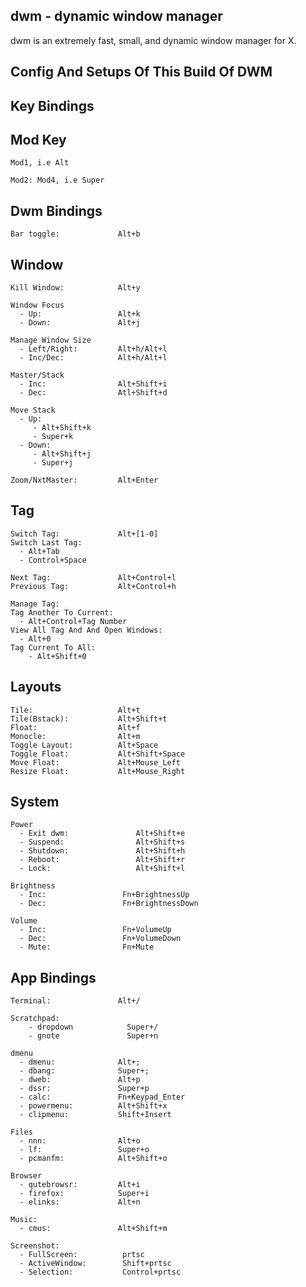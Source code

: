 dwm - dynamic window manager
---
 dwm is an extremely fast, small, and dynamic window manager for X.
 
 
Config And Setups Of This Build Of DWM
---


Key Bindings
---


Mod Key
---

    Mod1, i.e Alt
    
    Mod2: Mod4, i.e Super
    
    
Dwm Bindings
---

    Bar toggle:             Alt+b


Window
---

    Kill Window:            Alt+y
 
    Window Focus
      - Up:                 Alt+k
      - Down:               Alt+j

    Manage Window Size
      - Left/Right:         Alt+h/Alt+l
      - Inc/Dec:            Alt+h/Alt+l
      
    Master/Stack
      - Inc:                Alt+Shift+i
      - Dec:                Atl+Shift+d
      
    Move Stack
      - Up:
         - Alt+Shift+k
         - Super+k
      - Down:
         - Alt+Shift+j
         - Super+j
                           
    Zoom/NxtMaster:         Alt+Enter

Tag
---

    Switch Tag:             Alt+[1-0]
    Switch Last Tag:
      - Alt+Tab
      - Control+Space
     
    Next Tag:               Alt+Control+l
    Previous Tag:           Alt+Control+h
    
    Manage Tag:
    Tag Another To Current:
      - Alt+Control+Tag Number
    View All Tag And And Open Windows:
      - Alt+0
    Tag Current To All:
        - Alt+Shift+0

Layouts
---

    Tile:                   Alt+t
    Tile(Bstack):           Alt+Shift+t
    Float:                  Alt+f
    Monocle:                Alt+m
    Toggle Layout:          Alt+Space
    Toggle Float:           Alt+Shift+Space
    Move Float:             Alt+Mouse_Left
    Resize Float:           Alt+Mouse_Right

System
---

    Power
      - Exit dwm:               Alt+Shift+e
      - Suspend:                Alt+Shift+s
      - Shutdown:               Alt+Shift+h
      - Reboot:                 Alt+Shift+r
      - Lock:                   Alt+Shift+l
    
    Brightness
      - Inc:                 Fn+BrightnessUp
      - Dec:                 Fn+BrightnessDown
    
    Volume
      - Inc:                 Fn+VolumeUp
      - Dec:                 Fn+VolumeDown
      - Mute:                Fn+Mute


App Bindings
---

    Terminal:               Alt+/
    
    Scratchpad:
        - dropdown            Super+/
        - gnote               Super+n

    dmenu 
      - dmenu:              Alt+;
      - dbang:              Super+;
      - dweb:               Alt+p
      - dssr:               Super+p
      - calc:               Fn+Keypad_Enter
      - powermenu:          Alt+Shift+x
      - clipmenu:           Shift+Insert
    
    Files
      - nnn:                Alt+o
      - lf:                 Super+o
      - pcmanfm:            Alt+Shift+o
    
    Browser
      - qutebrowsr:         Alt+i
      - firefox:            Super+i
      - elinks:             Alt+n
    
    Music:                  
      - cmus:               Alt+Shift+m
    
    Screenshot:
      - FullScreen:          prtsc
      - ActiveWindow:        Shift+prtsc
      - Selection:           Control+prtsc
